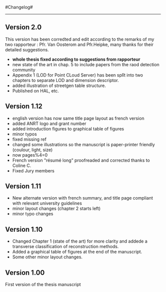 
#Changelog#
_______________________________
## Version 2.0
This version has been corredted and edit according to the remarks of my two rapporteur : Pfr. Van Oosterom and Pfr.Heipke, many thanks for their detailed suggestions.
 - **whole thesis fixed according to suggestions from rapporteur**
 - new state of the art in chap. 5 to include papers from the raod detection community
 - Appendix 1 (LOD for Point CLoud Server) has been splît into two chapters to separate LOD and dimension descriptor. 
 - added illustration of streetgen table structure.
 - Published on HAL, etc.

## Version 1.12
 - english version has now same title page layout as french version
 - added ANRT logo and grant number
 - added introduction figures to graphical table of figures
 - minor typos
 - fixed missing ref
 - changed some illustrations so the manuscript is paper-printer friendly (coulour, light, size)
 - now pages%4=0
 - French version "résumé long" proofreaded and corrected thanks to Coline C.
 - Fixed Jury members

## Version 1.11
 - New alternate version with french summary, and title page compliant with relevant university guidelines
 - minor layout changes (chapter 2 starts left)
 - minor typo changes

## Version 1.10
 - Changed Chapter 1 (state of the art) for more clarity and addede a transverse classification of reconstruction methods.
 - Added a graphical table of figures at the end of the manuscript.
 - Some other minor layout changes.
 
 
## Version 1.00
First version of the thesis manuscript
